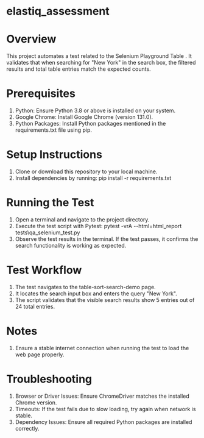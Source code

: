 # elastiq_assessment

# Overview
This project automates a test related to the Selenium Playground Table . 
It validates that when searching for "New York" in the search box, the filtered results and total table entries match the expected counts.

# Prerequisites
1.	Python: Ensure Python 3.8 or above is installed on your system.
2.	Google Chrome: Install Google Chrome (version 131.0). 
3.	Python Packages: Install Python packages mentioned in the requirements.txt file using pip.

# Setup Instructions
1.	Clone or download this repository to your local machine.
2.	Install dependencies by running:
     pip install -r requirements.txt

# Running the Test
1.	Open a terminal and navigate to the project directory.
2.	Execute the test script with Pytest:
     pytest -vrA --html=html_report tests\qa_selenium_test.py
3.	Observe the test results in the terminal. If the test passes, it confirms the search functionality is working as expected.

# Test Workflow
1.	The test navigates to the table-sort-search-demo page.
2.	It locates the search input box and enters the query "New York".
3.	The script validates that the visible search results show 5 entries out of 24 total entries.

# Notes
1.	Ensure a stable internet connection when running the test to load the web page properly.

# Troubleshooting
1.	Browser or Driver Issues: Ensure ChromeDriver matches the installed Chrome version.
2.	Timeouts: If the test fails due to slow loading, try again when network is stable.
3.	Dependency Issues: Ensure all required Python packages are installed correctly.
